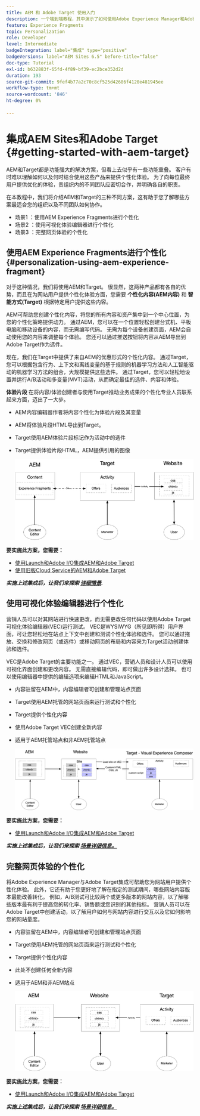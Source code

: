 ```yaml
---
title: AEM 和 Adobe Target 使用入门
description: 一个端到端教程，其中演示了如何使用Adobe Experience Manager和Adobe Target创建和提供个性化体验。 在本教程中，您还将了解端到端流程中涉及的不同角色，以及他们如何相互协作
feature: Experience Fragments
topic: Personalization
role: Developer
level: Intermediate
badgeIntegration: label="集成" type="positive"
badgeVersions: label="AEM Sites 6.5" before-title="false"
doc-type: Tutorial
exl-id: b632883f-65fd-4f89-bf39-ec2bce352d2d
duration: 193
source-git-commit: 9fef4b77a2c70c8cf525d42686f4120e481945ee
workflow-type: tm+mt
source-wordcount: '846'
ht-degree: 0%

---
```


# 集成AEM Sites和Adobe Target {#getting-started-with-aem-target}

AEM和Target都是功能强大的解决方案，但看上去似乎有一些功能重叠。 客户有时难以理解如何以及何时结合使用这些产品来提供个性化体验。 为了向每位最终用户提供优化的体验，贵组织内的不同团队应密切合作，并明确各自的职责。

在本教程中，我们将介绍AEM和Target的三种不同方案，这有助于您了解哪些方案最适合您的组织以及不同团队如何协作。

* 场景1 ：使用AEM Experience Fragments进行个性化
* 场景2 ：使用可视化体验编辑器进行个性化
* 场景3 ：完整网页体验的个性化

## 使用AEM Experience Fragments进行个性化 {#personalization-using-aem-experience-fragment}

对于这种情况，我们将使用AEM和Target。 很显然，这两种产品都有各自的优势，而且在为网站用户提供个性化体验方面，您需要 **个性化内容(AEM内容)** 和 **智能方式(Target)** 根据特定用户提供这些内容。

AEM可帮助您创建个性化内容，将您的所有内容和资产集中到一个中心位置，为您的个性化策略提供动力。 通过AEM，您可以在一个位置轻松创建台式机、平板电脑和移动设备的内容，而无需编写代码。 无需为每个设备创建页面，AEM会自动使用您的内容来调整每个体验。 您还可以通过推送按钮将内容从AEM导出到Adobe Target作为选件。

现在，我们在Target中提供了来自AEM的优惠形式的个性化内容。 通过Target，您可以根据包含行为、上下文和离线变量的基于规则的机器学习方法和人工智能驱动的机器学习方法的组合，大规模提供这些选件。  通过Target，您可以轻松地设置并运行A/B活动和多变量(MVT)活动，从而确定最佳的选件、内容和体验。

**体验片段** 在将内容/体验创建者与使用Target推动业务成果的个性化专业人员联系起来方面，迈出了一大步。

* AEM内容编辑器作者将内容个性化为体验片段及其变量
* AEM将体验片段HTML导出到Target&#x200B;。
* Target&#x200B;使用AEM体验片段标记作为活动中的选件
* Target提供体验片段HTML，AEM提供引用的图像

  ![使用体验片段图进行个性化](assets/personalization-use-case-1/use-case-1-diagram.png)

**要实施此方案，您需要：**

* [使用Launch和Adobe I/O集成AEM和Adobe Target](./implementation.md#integrating-aem-target-options)
* [使用旧版Cloud Service的AEM和Adobe Target](./implementation.md#integrating-aem-target-options)

***实施上述集成后，让我们来探索 [详细情景](./personalization-use-case-1.md).***

## 使用可视化体验编辑器进行个性化

营销人员可以对其网站进行快速更改，而无需更改任何代码以使用Adobe Target可视化体验编辑器(VEC)运行测试。 VEC是WYSIWYG（所见即所得）用户界面，可让您轻松地在站点上下文中创建和测试个性化体验和选件。 您可以通过拖放、交换和修改网页（或选件）或移动网页的布局和内容来为Target活动创建体验和选件。

VEC是Adobe Target的主要功能之一。 通过VEC，营销人员和设计人员可以使用可视化界面创建和更改内容。 无需直接编辑代码，即可做出许多设计选择。 也可以使用编辑器中提供的编辑选项来编辑HTML和JavaScript。

* 内容驻留在AEM中，内容编辑者可创建和管理站点页面
* Target使用AEM托管的网站页面来运行测试和个性化
* Target提供个性化内容
* 使用Adobe Target VEC创建全新内容
* 适用于AEM托管站点和非AEM托管站点

  ![使用可视化体验编辑器图进行个性化](assets/personalization-use-case-3/use-case-diagram-3.png)

**要实施此方案，您需要：**

* [使用Launch和Adobe I/O集成AEM和Adobe Target](./implementation.md#integrating-aem-target-options)

***实施上述集成后，让我们来探索 [场景详细信息。](./personalization-use-case-3.md)***

## 完整网页体验的个性化

将Adobe Experience Manager与Adobe Target集成可帮助您为网站用户提供个性化体验。 此外，它还有助于您更好地了解在指定的测试期间，哪些网站内容版本最能改善转化。 例如，A/B测试可比较两个或更多版本的网站内容，以了解哪些版本最有利于提高您的转化率、销售额或您识别的其他指标。 营销人员可以在Adobe Target中创建活动，以了解用户如何与网站内容进行交互以及它如何影响您的网站量度。

* 内容驻留在AEM中，内容编辑者可创建和管理站点页面
* Target使用AEM托管的网站页面来运行测试和个性化
* Target提供个性化内容
* 此处不创建任何全新内容
* 适用于AEM和非AEM站点

  ![图](assets/personalization-use-case-2/use-case-2-diagram.png)

**要实施此方案，您需要：**

* [使用Launch和Adobe I/O集成AEM和Adobe Target](./implementation.md#integrating-aem-target-options)

***实施上述集成后，让我们来探索 [场景详细信息。](./personalization-use-case-2.md)***
